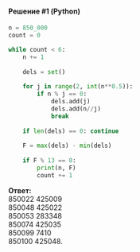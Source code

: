 #### Решение #1 (Python)
```python
n = 850_000
count = 0

while count < 6:
    n += 1
    
    dels = set()
    
    for j in range(2, int(n**0.5)):
        if n % j == 0:
            dels.add(j)
            dels.add(n//j)
            break
    
    if len(dels) == 0: continue
    
    F = max(dels) - min(dels)
    
    if F % 13 == 0:
        print(n, F)
        count += 1
```

**Ответ:**<br>
850022 425009<br>
850048 425022<br>
850053 283348<br>
850074 425035<br>
850099 7410<br>
850100 425048.

